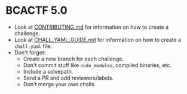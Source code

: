 # BCACTF 5.0

- Look at [CONTRIBUTING.md](CONTRIBUTING.md) for information on how to create a challenge.
- Look at [CHALL_YAML_GUIDE.md](CHALL_YAML_GUIDE.md) for information on how to create a `chall.yaml` file.
- Don't forget:
    - Create a new branch for each challenge.
    - Don't commit stuff like `node_modules`, compiled binaries, etc.
    - Include a solvepath.
    - Send a PR and add reviewers/labels.
    - Don't merge your own challs.
